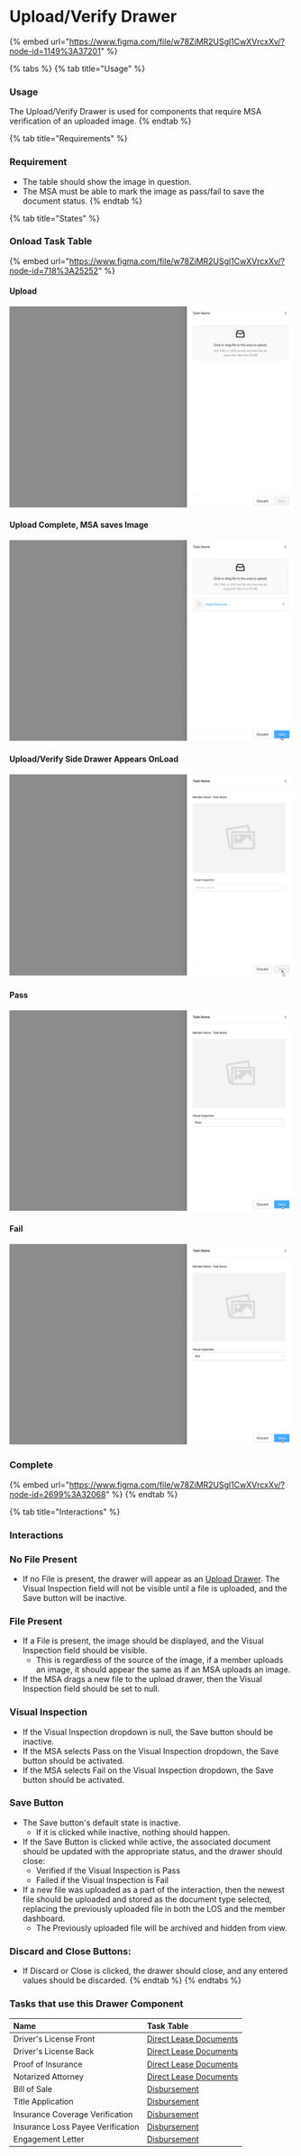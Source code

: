 # Upload/Verify Drawer

{% embed url="https://www.figma.com/file/w78ZiMR2USgl1CwXVrcxXv/?node-id=1149%3A37201" %}

{% tabs %}
{% tab title="Usage" %}
### Usage

The Upload/Verify Drawer is used for components that require MSA verification of an uploaded image.
{% endtab %}

{% tab title="Requirements" %}
### Requirement

* The table should show the image in question.
* The MSA must be able to mark the image as pass/fail to save the document status.
{% endtab %}

{% tab title="States" %}
### Onload Task Table

{% embed url="https://www.figma.com/file/w78ZiMR2USgl1CwXVrcxXv/?node-id=718%3A25252" %}

#### Upload

![](../../.gitbook/assets/side-drawer-upload-onload.png)

#### Upload Complete, MSA saves Image

![](../../.gitbook/assets/side-drawer-upload-complete.png)

#### Upload/Verify Side Drawer Appears OnLoad

![](../../.gitbook/assets/verfiy-onload.png)

#### Pass

![](../../.gitbook/assets/verfiy-pass-image.png)

#### Fail

![](../../.gitbook/assets/verfiy-fail-image.png)

### Complete

{% embed url="https://www.figma.com/file/w78ZiMR2USgl1CwXVrcxXv/?node-id=2699%3A32068" %}
{% endtab %}

{% tab title="Interactions" %}
### Interactions

### No File Present

* If no File is present, the drawer will appear as an [Upload Drawer](upload.md). The Visual Inspection field will not be visible until a file is uploaded, and the Save button will be inactive.

### File Present

* If a File is present, the image should be displayed, and the Visual Inspection field should be visible. 
  * This is regardless of the source of the image, if a member uploads an image, it should appear the same as if an MSA uploads an image.
* If the MSA drags a new file to the upload drawer, then the Visual Inspection field should be set to null.

### Visual Inspection

* If the Visual Inspection dropdown is null, the Save button should be inactive.
* If the MSA selects Pass on the Visual Inspection dropdown, the Save button should be activated.
* If the MSA selects Fail on the Visual Inspection dropdown, the Save button should be activated. 

### Save Button

* The Save button's default state is inactive.
  * If it is clicked while inactive, nothing should happen.
* If the Save Button is clicked while active, the associated document should be updated with the appropriate status, and the drawer should close:
  * Verified if the Visual Inspection is Pass
  * Failed if the Visual Inspection is Fail
* If a new file was uploaded as a part of the interaction, then the newest file should be uploaded and stored as the document type selected, replacing the previously uploaded file in both the LOS and the member dashboard.
  * The Previously uploaded file will be archived and hidden from view.

### Discard and Close Buttons:

* If Discard or Close is clicked, the drawer should close, and any entered values should be discarded.
{% endtab %}
{% endtabs %}

### Tasks that use this Drawer Component

| Name | Task Table |
| :--- | :--- |
| Driver's License Front | [Direct Lease Documents](../task-tables/task-table/direct-lease-documents.md) |
| Driver's License Back | [Direct Lease Documents](../task-tables/task-table/direct-lease-documents.md) |
| Proof of Insurance | [Direct Lease Documents](../task-tables/task-table/direct-lease-documents.md) |
| Notarized Attorney | [Direct Lease Documents](../task-tables/task-table/direct-lease-documents.md) |
| Bill of Sale | [Disbursement](../task-tables/task-table/disbursement.md) |
| Title Application | [Disbursement](../task-tables/task-table/disbursement.md) |
| Insurance Coverage Verification | [Disbursement](../task-tables/task-table/disbursement.md) |
| Insurance Loss Payee Verification | [Disbursement](../task-tables/task-table/disbursement.md) |
| Engagement Letter | [Disbursement](../task-tables/task-table/disbursement.md) |

